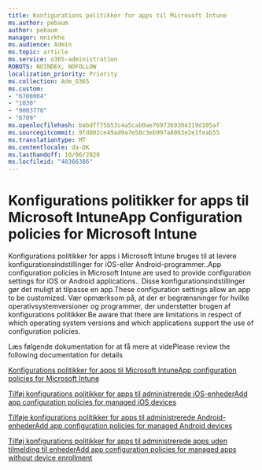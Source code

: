```yaml
---
title: Konfigurations politikker for apps til Microsoft Intune
ms.author: pebaum
author: pebaum
manager: mnirkhe
ms.audience: Admin
ms.topic: article
ms.service: o365-administration
ROBOTS: NOINDEX, NOFOLLOW
localization_priority: Priority
ms.collection: Adm_O365
ms.custom:
- "6700004"
- "1030"
- "9003770"
- "6709"
ms.openlocfilehash: babdff75b53c4a5cab0ae7697369304319d105af
ms.sourcegitcommit: 9fd002ce49ad9a7e58c3eb997a8063e2e1feab55
ms.translationtype: MT
ms.contentlocale: da-DK
ms.lasthandoff: 10/06/2020
ms.locfileid: "48366386"
---
```

# <a name="app-configuration-policies-for-microsoft-intune"></a><span data-ttu-id="9ce78-102">Konfigurations politikker for apps til Microsoft Intune</span><span class="sxs-lookup"><span data-stu-id="9ce78-102">App Configuration policies for Microsoft Intune</span></span>

<span data-ttu-id="9ce78-103">Konfigurations politikker for apps i Microsoft Intune bruges til at levere konfigurationsindstillinger for iOS-eller Android-programmer..</span><span class="sxs-lookup"><span data-stu-id="9ce78-103">App configuration policies in Microsoft Intune are used to provide configuration settings for iOS or Android applications..</span></span> <span data-ttu-id="9ce78-104">Disse konfigurationsindstillinger gør det muligt at tilpasse en app.</span><span class="sxs-lookup"><span data-stu-id="9ce78-104">These configuration settings allow an app to be customized.</span></span> <span data-ttu-id="9ce78-105">Vær opmærksom på, at der er begrænsninger for hvilke operativsystemversioner og programmer, der understøtter brugen af konfigurations politikker.</span><span class="sxs-lookup"><span data-stu-id="9ce78-105">Be aware that there are limitations in respect of which operating system versions and which applications support the use of configuration policies.</span></span>

<span data-ttu-id="9ce78-106">Læs følgende dokumentation for at få mere at vide</span><span class="sxs-lookup"><span data-stu-id="9ce78-106">Please review the following documentation for details</span></span>

[<span data-ttu-id="9ce78-107">Konfigurations politikker for apps til Microsoft Intune</span><span class="sxs-lookup"><span data-stu-id="9ce78-107">App configuration policies for Microsoft Intune</span></span>](https://docs.microsoft.com/intune/app-configuration-policies-overview)  

[<span data-ttu-id="9ce78-108">Tilføj konfigurations politikker for apps til administrerede iOS-enheder</span><span class="sxs-lookup"><span data-stu-id="9ce78-108">Add app configuration policies for managed iOS devices</span></span>](https://docs.microsoft.com/intune/app-configuration-policies-use-ios)  

[<span data-ttu-id="9ce78-109">Tilføje konfigurations politikker for apps til administrerede Android-enheder</span><span class="sxs-lookup"><span data-stu-id="9ce78-109">Add app configuration policies for managed Android devices</span></span>](https://docs.microsoft.com/intune/app-configuration-policies-use-android)

[<span data-ttu-id="9ce78-110">Tilføj konfigurations politikker for apps til administrerede apps uden tilmelding til enheder</span><span class="sxs-lookup"><span data-stu-id="9ce78-110">Add app configuration policies for managed apps without device enrollment</span></span>](https://docs.microsoft.com/intune/app-configuration-policies-managed-app)
